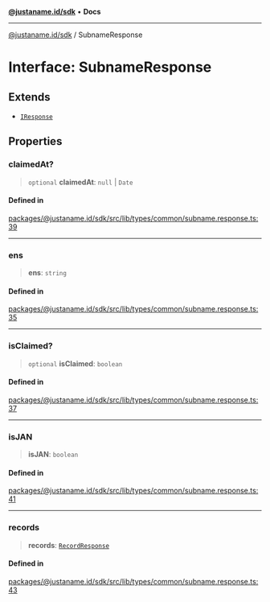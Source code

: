 [**@justaname.id/sdk**](../README.md) • **Docs**

***

[@justaname.id/sdk](../globals.md) / SubnameResponse

# Interface: SubnameResponse

## Extends

- [`IResponse`](IResponse.md)

## Properties

### claimedAt?

> `optional` **claimedAt**: `null` \| `Date`

#### Defined in

[packages/@justaname.id/sdk/src/lib/types/common/subname.response.ts:39](https://github.com/JustaName-id/JustaName-sdk/blob/577c5c787ef18bf8ddf8b997f021738a0e8ca336/packages/@justaname.id/sdk/src/lib/types/common/subname.response.ts#L39)

***

### ens

> **ens**: `string`

#### Defined in

[packages/@justaname.id/sdk/src/lib/types/common/subname.response.ts:35](https://github.com/JustaName-id/JustaName-sdk/blob/577c5c787ef18bf8ddf8b997f021738a0e8ca336/packages/@justaname.id/sdk/src/lib/types/common/subname.response.ts#L35)

***

### isClaimed?

> `optional` **isClaimed**: `boolean`

#### Defined in

[packages/@justaname.id/sdk/src/lib/types/common/subname.response.ts:37](https://github.com/JustaName-id/JustaName-sdk/blob/577c5c787ef18bf8ddf8b997f021738a0e8ca336/packages/@justaname.id/sdk/src/lib/types/common/subname.response.ts#L37)

***

### isJAN

> **isJAN**: `boolean`

#### Defined in

[packages/@justaname.id/sdk/src/lib/types/common/subname.response.ts:41](https://github.com/JustaName-id/JustaName-sdk/blob/577c5c787ef18bf8ddf8b997f021738a0e8ca336/packages/@justaname.id/sdk/src/lib/types/common/subname.response.ts#L41)

***

### records

> **records**: [`RecordResponse`](RecordResponse.md)

#### Defined in

[packages/@justaname.id/sdk/src/lib/types/common/subname.response.ts:43](https://github.com/JustaName-id/JustaName-sdk/blob/577c5c787ef18bf8ddf8b997f021738a0e8ca336/packages/@justaname.id/sdk/src/lib/types/common/subname.response.ts#L43)
